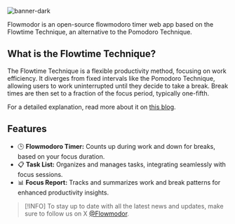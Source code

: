 ![banner-dark](https://github.com/flowmodor/flowmodor/assets/74842863/93f7892e-2e94-4239-809b-1d76a2666c5e)

Flowmodor is an open-source flowmodoro timer web app based on the Flowtime Technique, an alternative to the Pomodoro Technique.

## What is the Flowtime Technique?

The Flowtime Technique is a flexible productivity method, focusing on work efficiency. It diverges from fixed intervals like the Pomodoro Technique, allowing users to work uninterrupted until they decide to take a break. Break times are then set to a fraction of the focus period, typically one-fifth.

For a detailed explanation, read more about it on [this blog](https://flowmodor.com/blog/flowtime-technique-the-best-pomodoro-alternative-for-time-management).

## Features

- 🕒 **Flowmodoro Timer:** Counts up during work and down for breaks, based on your focus duration.
- 📋 **Task List:** Organizes and manages tasks, integrating seamlessly with focus sessions.
- 📊 **Focus Report:** Tracks and summarizes work and break patterns for enhanced productivity insights.

> [!INFO]
> To stay up to date with all the latest news and updates, make sure to follow us on X [@Flowmodor](https://twitter.com/flowmodor).
